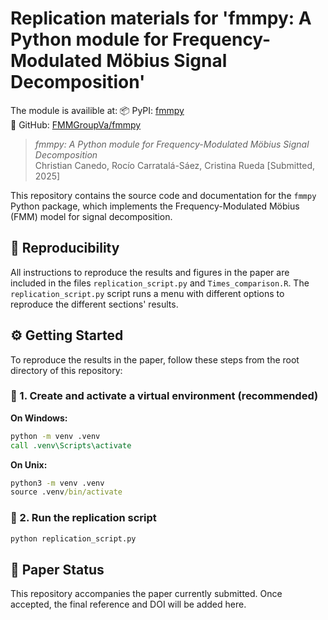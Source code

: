 # Replication materials for 'fmmpy: A Python module for Frequency-Modulated Möbius Signal Decomposition'

The module is availible at:
📦 PyPI: [fmmpy](https://pypi.org/project/fmmpy/)  
🔗 GitHub: [FMMGroupVa/fmmpy](https://github.com/FMMGroupVa/fmmpy)

> *fmmpy: A Python module for Frequency-Modulated Möbius Signal Decomposition*  
> Christian Canedo, Rocío Carratalá-Sáez, Cristina Rueda
> [Submitted, 2025]

This repository contains the source code and documentation for the `fmmpy` Python package, which implements the Frequency-Modulated Möbius (FMM) model for signal decomposition. 

## 📂 Reproducibility
All instructions to reproduce the results and figures in the paper are included in the files `replication_script.py` and `Times_comparison.R`.
The `replication_script.py` script runs a menu with different options to reproduce the different sections' results.


## ⚙️ Getting Started

To reproduce the results in the paper, follow these steps from the root directory of this repository:

### 🐍 1. Create and activate a virtual environment (recommended)

**On Windows:**

```cmd
python -m venv .venv
call .venv\Scripts\activate
```

**On Unix:**

```cmd
python3 -m venv .venv
source .venv/bin/activate
```

### 🐍 2. Run the replication script

```cmd
python replication_script.py
```


## 📄 Paper Status
This repository accompanies the paper currently submitted. Once accepted, the final reference and DOI will be added here.